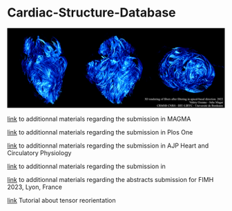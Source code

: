 # Cardiac-Structure-Database

![](Figures/best_figure_ever.png)

[link](Article-1/) to additionnal materials regarding the submission in MAGMA

[link](Article-2/) to additionnal materials regarding the submission in Plos One

[link](Article-3/) to additionnal materials regarding the submission in AJP Heart and Circulatory Physiology 

[link](Article-4/) to additionnal materials regarding the submission in 

[link](Article-5/) to additionnal materials regarding the abstracts submission for FIMH 2023, Lyon, France

[link](Tutorial_for_Lucy/) Tutorial about tensor reorientation